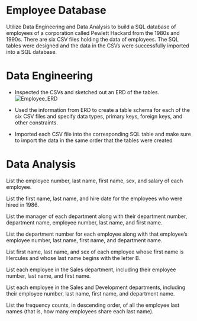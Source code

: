 # Employee Database
Utilize Data Engineering and Data Analysis to build a SQL database of employees of a corporation called Pewlett Hackard from the 1980s and 1990s. There are six CSV files holding the data of employees. The SQL tables were designed and the data in the CSVs were successfully imported into a SQL database.

# Data Engineering
* Inspected the CSVs and sketched out an ERD of the tables. 
![Employee_ERD](https://user-images.githubusercontent.com/119978382/222480968-89546f2c-2299-405a-a618-b1da8f131d92.png)

* Used the information from ERD to create a table schema for each of the six CSV files and specify data types, primary keys, foreign keys, and other constraints.

* Imported each CSV file into the corresponding SQL table and make sure to import the data in the same order that the tables were created

# Data Analysis
List the employee number, last name, first name, sex, and salary of each employee.

List the first name, last name, and hire date for the employees who were hired in 1986.

List the manager of each department along with their department number, department name, employee number, last name, and first name.

List the department number for each employee along with that employee’s employee number, last name, first name, and department name.

List first name, last name, and sex of each employee whose first name is Hercules and whose last name begins with the letter B.

List each employee in the Sales department, including their employee number, last name, and first name.

List each employee in the Sales and Development departments, including their employee number, last name, first name, and department name.

List the frequency counts, in descending order, of all the employee last names (that is, how many employees share each last name).
